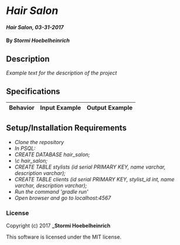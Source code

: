# _Hair Salon_

#### _Hair Salon, 03-31-2017_

#### By _**Stormi Hoebelheinrich**_

## Description
_Example text for the description of the project_


## Specifications

| Behavior                   | Input Example     | Output Example    |
| -------------------------- | -----------------:| -----------------:|



## Setup/Installation Requirements

* _Clone the repository_
* _In PSQL:_
* _CREATE DATABASE hair_salon;_
* _\c hair_salon;_
* _CREATE TABLE stylists (id serial PRIMARY KEY, name varchar, description varchar);_
* _CREATE TABLE clients (id serial PRIMARY KEY, stylist_id int, name varchar, description varchar);_
* _Run the command 'gradle run'_
* _Open browser and go to localhost:4567_


### License

Copyright (c) 2017 **_Stormi Hoebelheinrich**

This software is licensed under the MIT license.
